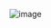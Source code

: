 ![image](https://github.com/andrei162/curs_vcgj_444D_flori/assets/134067994/4ed7a913-6869-4a8e-a3e5-9fd7f0e12658)






